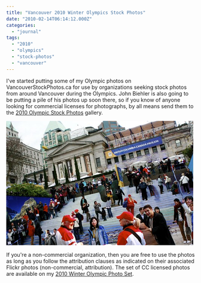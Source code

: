 ```yaml
---
title: "Vancouver 2010 Winter Olympics Stock Photos"
date: "2010-02-14T06:14:12.000Z"
categories: 
  - "journal"
tags: 
  - "2010"
  - "olympics"
  - "stock-photos"
  - "vancouver"
---
```


I've started putting some of my Olympic photos on VancouverStockPhotos.ca for use by organizations seeking stock photos from around Vancouver during the Olympics. John Biehler is also going to be putting a pile of his photos up soon there, so if you know of anyone looking for commercial licenses for photographs, by all means send them to the [2010 Olympic Stock Photos](http://www.vancouverstockphotos.ca/photos/category/stock-photos/by-type/2010-winter-olympics/) gallery.

![Vancouver Olympics Stock Photos](images/4354070745_261d54bd6d.jpg)

If you're a non-commercial organization, then you are free to use the photos as long as you follow the attribution clauses as indicated on their associated Flickr photos (non-commercial, attribution). The set of CC licensed photos are available on my [2010 Winter Olympic Photo Set](http://www.flickr.com/photos/duanestorey/sets/72157623279292139/).
